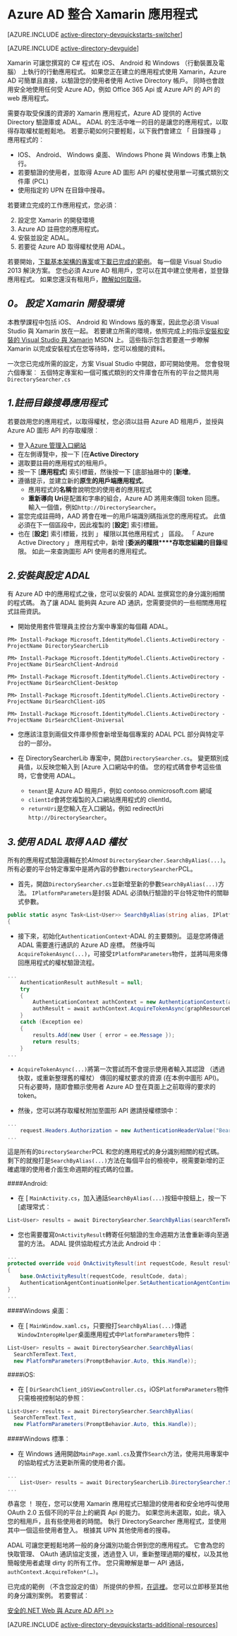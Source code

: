 <properties
    pageTitle="快速入門 azure AD Xamarin |Microsoft Azure"
    description="如何建置 Xamarin 應用程式的整合 Azure AD 登入並通話 Azure AD 受到保護的 Api 使用 OAuth。"
    services="active-directory"
    documentationCenter="xamarin"
    authors="dstrockis"
    manager="mbaldwin"
    editor=""/>

<tags
    ms.service="active-directory"
    ms.workload="identity"
    ms.tgt_pltfrm="mobile-xamarin"
    ms.devlang="dotnet"
    ms.topic="article"
    ms.date="09/16/2016"
    ms.author="dastrock"/>


# <a name="integrate-azure-ad-into-a-xamarin-app"></a>Azure AD 整合 Xamarin 應用程式

[AZURE.INCLUDE [active-directory-devquickstarts-switcher](../../includes/active-directory-devquickstarts-switcher.md)]

[AZURE.INCLUDE [active-directory-devguide](../../includes/active-directory-devguide.md)]

Xamarin 可讓您撰寫的 C# 程式在 iOS、 Android 和 Windows （行動裝置及電腦） 上執行的行動應用程式。 如果您正在建立的應用程式使用 Xamarin，Azure AD 可簡單且直接，以驗證您的使用者使用 Active Directory 帳戶。 同時也會啟用安全地使用任何受 Azure AD，例如 Office 365 Api 或 Azure API 的 API 的 web 應用程式。

需要存取受保護的資源的 Xamarin 應用程式，Azure AD 提供的 Active Directory 驗證庫或 ADAL。 ADAL 的生活中唯一的目的是讓您的應用程式，以取得存取權杖能輕鬆地。 若要示範如何只要輕鬆，以下我們會建立 「 目錄搜尋 」 應用程式的︰

-   IOS、 Android、 Windows 桌面、 Windows Phone 與 Windows 市集上執行。
- 若要驗證的使用者，並取得 Azure AD 圖形 API 的權杖使用單一可攜式類別文件庫 (PCL)
-   使用指定的 UPN 在目錄中搜尋。

若要建立完成的工作應用程式，您必須︰

2. 設定您 Xamarin 的開發環境
2. Azure AD 註冊您的應用程式。
3. 安裝並設定 ADAL。
5. 若要從 Azure AD 取得權杖使用 ADAL。

若要開始，[下載基本架構的專案](https://github.com/AzureADQuickStarts/NativeClient-MultiTarget-DotNet/archive/skeleton.zip)或[下載已完成的範例](https://github.com/AzureADQuickStarts/NativeClient-MultiTarget-DotNet/archive/complete.zip)。 每一個是 Visual Studio 2013 解決方案。 您也必須 Azure AD 租用戶，您可以在其中建立使用者，並登錄應用程式。 如果您還沒有租用戶，[瞭解如何取得](active-directory-howto-tenant.md)。

## <a name="0-set-up-your-xamarin-development-environment"></a>*0。 設定 Xamarin 開發環境*
本教學課程中包括 iOS、 Android 和 Windows 版的專案，因此您必須 Visual Studio 與 Xamarin 放在一起。 若要建立所需的環境，依照完成上的指示[安裝和安裝的 Visual Studio 與 Xamarin](https://msdn.microsoft.com/library/mt613162.aspx) MSDN 上。 這些指示包含若要進一步瞭解 Xamarin 以完成安裝程式在您等待時，您可以檢閱的資料。 

一次您已完成所需的設定，方案 Visual Studio 中開啟，即可開始使用。 您會發現六個專案︰ 五個特定專案和一個可攜式類別的文件庫會在所有的平台之間共用`DirectorySearcher.cs`

## <a name="1-register-the-directory-searcher-application"></a>*1.註冊目錄搜尋應用程式*
若要啟用您的應用程式，以取得權杖，您必須以註冊 Azure AD 租用戶，並授與 Azure AD 圖形 API 的存取權限︰

-   登入[Azure 管理入口網站](https://manage.windowsazure.com)
-   在左側導覽中，按一下 [在**Active Directory**
-   選取要註冊的應用程式的租用戶。
-   按一下 [**應用程式**] 索引標籤，然後按一下 [底部抽屜中的 [**新增**。
-   遵循提示，並建立新的**原生的用戶端應用程式**。
    -   應用程式的**名稱**會說明您的使用者的應用程式
    -   **重新導向 Uri**是配置和字串的組合，Azure AD 將用來傳回 token 回應。 輸入一個值，例如`http://DirectorySearcher`。
-   當您完成註冊時，AAD 將會在唯一的用戶端識別碼指派您的應用程式。 此值必須在下一個區段中，因此複製的 [**設定**] 索引標籤。
- 也在 [**設定**] 索引標籤，找到 」 權限以其他應用程式 」 區段。 「 Azure Active Directory 」 應用程式中，新增 [**委派的權限****存取您組織的目錄**權限。 如此一來查詢圖形 API 使用者的應用程式。

## <a name="2-install--configure-adal"></a>*2.安裝與設定 ADAL*
有 Azure AD 中的應用程式之後，您可以安裝的 ADAL 並撰寫您的身分識別相關的程式碼。 為了讓 ADAL 能夠與 Azure AD 通訊，您需要提供的一些相關應用程式註冊資訊。
-   開始使用套件管理員主控台方案中專案的每個藉 ADAL。

`
PM> Install-Package Microsoft.IdentityModel.Clients.ActiveDirectory -ProjectName DirectorySearcherLib
`

`
PM> Install-Package Microsoft.IdentityModel.Clients.ActiveDirectory -ProjectName DirSearchClient-Android
`

`
PM> Install-Package Microsoft.IdentityModel.Clients.ActiveDirectory -ProjectName DirSearchClient-Desktop
`

`
PM> Install-Package Microsoft.IdentityModel.Clients.ActiveDirectory -ProjectName DirSearchClient-iOS
`

`
PM> Install-Package Microsoft.IdentityModel.Clients.ActiveDirectory -ProjectName DirSearchClient-Universal
`

- 您應該注意到兩個文件庫參照會新增至每個專案的 ADAL PCL 部分與特定平台的一部分。

-   在 DirectorySearcherLib 專案中，開啟`DirectorySearcher.cs`。 變更類別成員值，以反映您輸入到 [Azure 入口網站中的值。 您的程式碼會參考這些值時，它會使用 ADAL。
    -   `tenant`是 Azure AD 租用戶，例如 contoso.onmicrosoft.com 網域
    -   `clientId`會將您複製的入口網站應用程式的 clientId。
    - `returnUri`是您輸入在入口網站，例如 redirectUri `http://DirectorySearcher`。

## <a name="3--use-adal-to-get-tokens-from-aad"></a>*3.使用 ADAL 取得 AAD 權杖*
所有的應用程式驗證邏輯在於*Almost* `DirectorySearcher.SearchByAlias(...)`。 所有必要的平台特定專案中是將內容的參數`DirectorySearcher`PCL。

- 首先，開啟`DirectorySearcher.cs`並新增至新的參數`SearchByAlias(...)`方法。 `IPlatformParameters`是封裝 ADAL 必須執行驗證的平台特定物件的關聯式參數。

```C#
public static async Task<List<User>> SearchByAlias(string alias, IPlatformParameters parent)
{
```

-   接下來，初始化`AuthenticationContext`-ADAL 的主要類別。 這是您將傳遞 ADAL 需要進行通訊的 Azure AD 座標。 然後呼叫`AcquireTokenAsync(...)`，可接受`IPlatformParameters`物件，並將叫用來傳回應用程式的權杖驗證流程。

```C#
...
    AuthenticationResult authResult = null;
    try
    {
        AuthenticationContext authContext = new AuthenticationContext(authority);
        authResult = await authContext.AcquireTokenAsync(graphResourceUri, clientId, returnUri, parent);
    }
    catch (Exception ee)
    {
        results.Add(new User { error = ee.Message });
        return results;
    }
...
```
- `AcquireTokenAsync(...)`將第一次嘗試而不會提示使用者輸入其認證 （透過快取，或重新整理舊的權杖） 傳回的權杖要求的資源 (在本例中圖形 API)。 只有必要時，隨即會顯示使用者 Azure AD 登在頁面上之前取得的要求的 token。


- 然後，您可以將存取權杖附加至圖形 API 邀請授權標頭中︰

```C#
...
    request.Headers.Authorization = new AuthenticationHeaderValue("Bearer", authResult.AccessToken);
...
```

這是所有的`DirectorySearcher`PCL 和您的應用程式的身分識別相關的程式碼。  剩下的就撥打是`SearchByAlias(...)`方法在每個平台的檢視中，視需要新增的正確處理的使用者介面生命週期的程式碼的位置。

####<a name="android"></a>Android:
- 在 [ `MainActivity.cs`，加入通話`SearchByAlias(...)`按鈕中按鈕上，按一下 [處理常式︰

```C#
List<User> results = await DirectorySearcher.SearchByAlias(searchTermText.Text, new PlatformParameters(this));
```
- 您也需要覆寫`OnActivityResult`轉寄任何驗證的生命週期方法會重新導向至適當的方法。  ADAL 提供協助程式方法此 Android 中︰

```C#
...
protected override void OnActivityResult(int requestCode, Result resultCode, Intent data)
{
    base.OnActivityResult(requestCode, resultCode, data);
    AuthenticationAgentContinuationHelper.SetAuthenticationAgentContinuationEventArgs(requestCode, resultCode, data);
}
...
```

####<a name="windows-desktop"></a>Windows 桌面︰
- 在 [ `MainWindow.xaml.cs`，只要撥打`SearchByAlias(...)`傳遞`WindowInteropHelper`桌面應用程式中`PlatformParameters`物件︰

```C#
List<User> results = await DirectorySearcher.SearchByAlias(
  SearchTermText.Text,
  new PlatformParameters(PromptBehavior.Auto, this.Handle));
```

####<a name="ios"></a>iOS:
- 在 [ `DirSearchClient_iOSViewController.cs`，iOS`PlatformParameters`物件只需檢視控制站的參照︰

```C#
List<User> results = await DirectorySearcher.SearchByAlias(
  SearchTermText.Text,
  new PlatformParameters(PromptBehavior.Auto, this.Handle));
```

####<a name="windows-universal"></a>Windows 標準︰
- 在 Windows 通用開啟`MainPage.xaml.cs`及實作`Search`方法，使用共用專案中的協助程式方法更新所需的使用者介面。

```C#
...
    List<User> results = await DirectorySearcherLib.DirectorySearcher.SearchByAlias(SearchTermText.Text, new PlatformParameters(PromptBehavior.Auto, false));
...
```

恭喜您 ！ 現在，您可以使用 Xamarin 應用程式已驗證的使用者和安全地呼叫使用 OAuth 2.0 五個不同的平台上的網頁 Api 的能力。 如果您尚未選取，如此，填入您的租用戶，且有些使用者的時間。 執行 DirectorySearcher 應用程式，並使用其中一個這些使用者登入。 根據其 UPN 其他使用者的搜尋。

ADAL 可讓您更輕鬆地將一般的身分識別功能合併到您的應用程式。 它會為您的快取管理、 OAuth 通訊協定支援，透過登入 UI，重新整理過期的權杖，以及其他簡報使用者處理 dirty 的所有工作。 您只需瞭解是單一 API 通話， `authContext.AcquireToken*(…)`。

已完成的範例 （不含您設定的值） 所提供的參照，[在這裡](https://github.com/AzureADQuickStarts/NativeClient-MultiTarget-DotNet/archive/complete.zip)。 您可以立即移至其他的身分識別案例。 若要嘗試︰

[安全的.NET Web 與 Azure AD API >>](active-directory-devquickstarts-webapi-dotnet.md)

[AZURE.INCLUDE [active-directory-devquickstarts-additional-resources](../../includes/active-directory-devquickstarts-additional-resources.md)]
